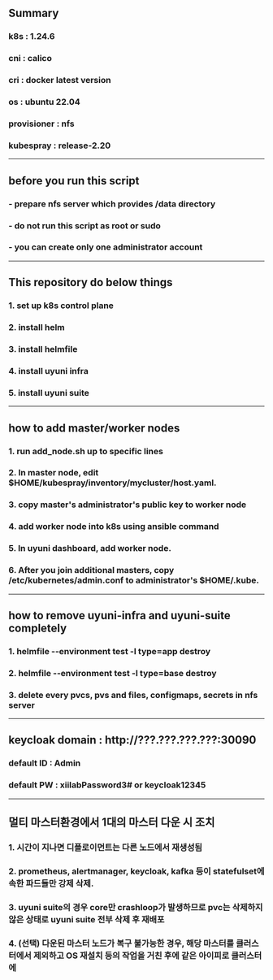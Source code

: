 ## Summary
### k8s : 1.24.6
### cni : calico
### cri : docker latest version
### os : ubuntu 22.04
### provisioner : nfs
### kubespray : release-2.20
---------------------
## before you run this script
### - prepare nfs server which provides /data directory
### - do not run this script as root or sudo
### - you can create only one administrator account
---------------------
## This repository do below things
### 1. set up k8s control plane
### 2. install helm
### 3. install helmfile
### 4. install uyuni infra
### 5. install uyuni suite
-----------------------
## how to add master/worker nodes
### 1. run add_node.sh up to specific lines
### 2. In master node, edit $HOME/kubespray/inventory/mycluster/host.yaml.
### 3. copy master's administrator's public key to worker node
### 4. add worker node into k8s using ansible command
### 5. In uyuni dashboard, add worker node.
### 6. After you join additional masters, copy /etc/kubernetes/admin.conf to administrator's $HOME/.kube.
-----------------------
## how to remove uyuni-infra and uyuni-suite completely
### 1. helmfile --environment test -l type=app destroy
### 2. helmfile --environment test -l type=base destroy
### 3. delete every pvcs, pvs and files, configmaps, secrets in nfs server
----------------------
## keycloak domain : http://???.???.???.???:30090
### default ID : Admin
### default PW : xiilabPassword3# or keycloak12345
----------------------
## 멀티 마스터환경에서 1대의 마스터 다운 시 조치
### 1. 시간이 지나면 디플로이먼트는 다른 노드에서 재생성됨
### 2. prometheus, alertmanager, keycloak, kafka 등이 statefulset에 속한 파드들만 강제 삭제. 
### 3. uyuni suite의 경우 core만 crashloop가 발생하므로 pvc는 삭제하지 않은 상태로 uyuni suite 전부 삭제 후 재배포
### 4. (선택) 다운된 마스터 노드가 복구 불가능한 경우, 해당 마스터를 클러스터에서 제외하고 OS 재설치 등의 작업을 거친 후에 같은 아이피로 클러스터에 
